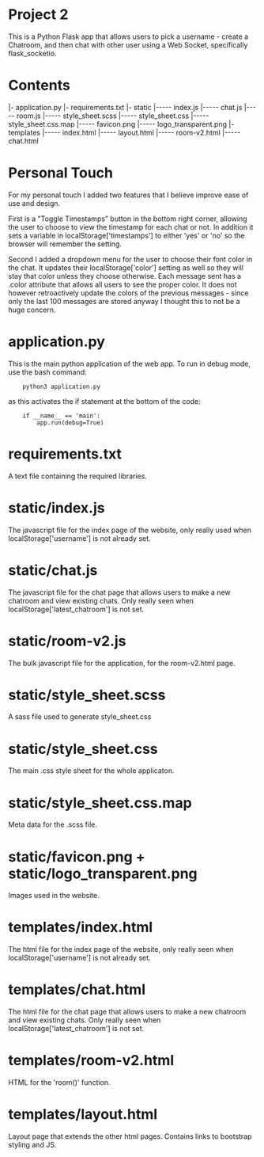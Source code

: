 # Project 2
This is a Python Flask app that allows users to pick a username - create a Chatroom, and then chat with other user using a Web Socket, specifically flask_socketio.

# Contents

|- application.py
|- requirements.txt
|- static
|----- index.js
|----- chat.js
|----- room.js
|----- style_sheet.scss
|----- style_sheet.css
|----- style_sheet.css.map
|----- favicon.png
|----- logo_transparent.png
|- templates
|----- index.html
|----- layout.html
|----- room-v2.html
|----- chat.html


# Personal Touch

For my personal touch I added two features that I believe improve ease of use and design.  

First is a "Toggle Timestamps" button in the bottom right corner, allowing the user to choose to view the timestamp for each chat or not.  In addition it sets a variable in localStorage['timestamps'] to either 'yes' or 'no' so the browser will remember the setting.

Second I added a dropdown menu for the user to choose their font color in the chat.  It updates their localStorage['color'] setting as well so they will stay that color unless they choose otherwise. 
Each message sent has a .color attribute that allows all users to see the proper color.  It does not however retroactively update the colors of the previous messages - since only the last 100 messages are stored anyway I thought this to not be a huge concern.

# application.py

This is the main python application of the web app.  To run in debug mode, use the bash command:

        python3 application.py
        
as this activates the if statement at the bottom of the code:

        if __name__ == 'main':
            app.run(debug=True)
            
# requirements.txt

A text file containing the required libraries.


# static/index.js

The javascript file for the index page of the website, only really used when localStorage['username'] is not already set.

# static/chat.js

The javascript file for the chat page that allows users to make a new chatroom and view existing chats.  Only really seen when localStorage['latest_chatroom'] is not set.

# static/room-v2.js

The bulk javascript file for the application, for the room-v2.html page. 

# static/style_sheet.scss

A sass file used to generate style_sheet.css

# static/style_sheet.css

The main .css style sheet for the whole applicaton.

# static/style_sheet.css.map

Meta data for the .scss file.

# static/favicon.png + static/logo_transparent.png

Images used in the website.

# templates/index.html

The html file for the index page of the website, only really seen when localStorage['username'] is not already set.

# templates/chat.html

The html file for the chat page that allows users to make a new chatroom and view existing chats.  Only really seen when localStorage['latest_chatroom'] is not set.

# templates/room-v2.html

HTML for the 'room()' function.

# templates/layout.html

Layout page that extends the other html pages.  Contains links to bootstrap styling and JS.
